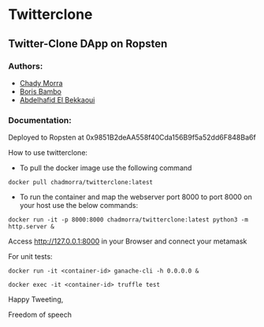# Twitterclone
## Twitter-Clone DApp on Ropsten 

### Authors:
* [Chady Morra](https://github.com/chadymorra)
* [Boris Bambo](https://github.com/bamboriz)
* [Abdelhafid El Bekkaoui](https://github.com/hafeed06)

### Documentation:
Deployed to Ropsten at 0x9851B2deAA558f40Cda156B9f5a52dd6F848Ba6f

How to use twitterclone:
* To pull the docker image use the following command
```
docker pull chadmorra/twitterclone:latest
```
* To run the container and map the webserver port 8000 to port 8000 on your host use the below commands:
```
docker run -it -p 8000:8000 chadmorra/twitterclone:latest python3 -m http.server &
```
Access http://127.0.0.1:8000 in your Browser and connect your metamask

For unit tests:
```
docker run -it <container-id> ganache-cli -h 0.0.0.0 &
```
```
docker exec -it <container-id> truffle test
```

Happy Tweeting, 

Freedom of speech
